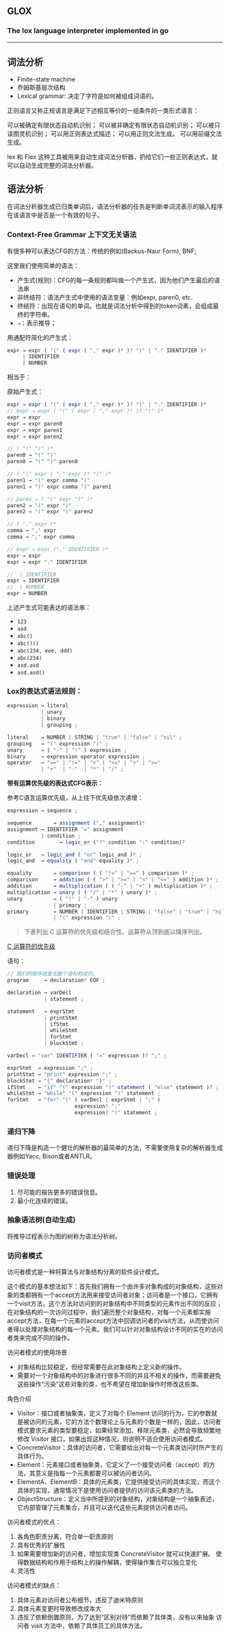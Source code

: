 ## GLOX

### The lox language interpreter implemented in go

-----

## 词法分析

- Finite-state machine
- 乔姆斯基层次结构
- Lexical grammar: 决定了字符是如何被组成词语的。

正则语言又称正规语言是满足下述相互等价的一组条件的一类形式语言：

可以被确定有限状态自动机识别；
可以被非确定有限状态自动机识别；
可以被只读图灵机识别；
可以用正则表达式描述；
可以用正则文法生成。
可以用前缀文法生成。

lex 和 Flex 这种工具被用来自动生成词法分析器，扔给它们一些正则表达式，就可以自动生成完整的词法分析器。

## 语法分析

在词法分析器生成已归类单词后，语法分析器的任务是判断单词流表示的输入程序在该语言中是否是一个有效的句子。


### Context-Free Grammar 上下文无关语法

有很多种可以表达CFG的方法：传统的例如(Backus-Naur Form), BNF;

这里我们使用简单的语法：

- 产生式(规则)：CFG的每一条规则都叫做一个产生式，因为他们产生最后的语法串
- 非终结符：语法产生式中使用的语法变量：例如expr, paren0, etc.
- 终结符：出现在语句的单词。也就是词法分析中得到的token词素，会组成最终的字符串。
- `→`：表示推导；

用通配符简化的产生式：

```js
expr → expr ( "(" ( expr ( "," expr )* )? ")" | "." IDENTIFIER )*
     | IDENTIFIER
     | NUMBER
```

相当于：

原始产生式：

```js
expr → expr ( "(" ( expr ( "," expr )* )? ")" | "." IDENTIFIER )*
// expr → expr ( "(" ( expr ( "," expr )* )? ")" )*
expr → expr
expr → expr paren0
expr → expr paren1
expr → expr paren2

// ( "(" ")" )*
paren0 → "(" ")"
paren0 → "(" ")" paren0

// ( "(" expr ( "," expr )* ")" )*
paren1 → "(" expr comma ")"
paren1 → "(" expr comma ")" paren1

// paren → ( "(" expr ")" )*
paren2 → "(" expr ")"
paren2 → "(" expr ")" paren2

// ( "," expr )*
comma → "," expr
comma → "," expr comma

// expr → expr ("." IDENTIFIER )*
expr → expr
expr → expr "." IDENTIFIER

//  | IDENTIFIER
expr → IDENTIFIER
//  | NUMBER
expr → NUMBER
```

上述产生式可能表达的语法串：

- `123`
- `asd`
- `abc()`
- `abc()()`
- `abc(234, eee, ddd)`
- `abc(234)`
- `asd.asd`
- `asd.asd()`


### Lox的表达式语法规则：

```js
expression → literal
           | unary
           | binary
           | grouping ;

literal    → NUMBER | STRING | "true" | "false" | "nil" ;
grouping   → "(" expression ")" ;
unary      → ( "-" | "!" ) expression ;
binary     → expression operator expression ;
operator   → "==" | "!=" | "<" | "<=" | ">" | ">="
           | "+"  | "-"  | "*" | "/" ;
```

__带有运算优先级的表达式CFG表示：__

参考C语言运算优先级，从上往下优先级依次递增：

```js
expression → sequence ;

sequence       → assignment ("," assignment)*
assignment → IDENTIFIER "=" assignment
           | condition ;
condition    	 → logic_or ("?" condition ":" condition)?

logic_or   → logic_and ( "or" logic_and )* ;
logic_and  → equality ( "and" equality )* ;

equality       → comparison ( ( "!=" | "==" ) comparison )* ;
comparison     → addition ( ( ">" | ">=" | "<" | "<=" ) addition )* ;
addition       → multiplication ( ( "-" | "+" ) multiplication )* ;
multiplication → unary ( ( "/" | "*" ) unary )* ;
unary          → ( "!" | "-" ) unary
               | primary ;
primary        → NUMBER | IDENTIFIER | STRING | "false" | "true" | "nil"
               | "(" expression ")" ;
```

>下表列出 C 运算符的优先级和结合性。运算符从顶到底以降序列出。

[C 运算符的优先级](https://en.cppreference.com/w/c/language/operator_precedence)


语句：


```js
// 我们的程序就是无数个语句构成的。
program     → declaration* EOF ;

declaration → varDecl
            | statement ;

statement   → exprStmt
            | printStmt
            | ifStmt
            | whileStmt
            | forStmt
            | blockStmt ;

varDecl → "var" IDENTIFIER ( "=" expression )? ";" ;

exprStmt  → expression ";" ;
printStmt → "print" expression ";" ;
blockStmt → "{" declaration* "}" ;
ifStmt    → "if" "(" expression ")" statement ( "else" statement )? ;
whileStmt → "while" "(" expression ")" statement ;
forStmt   → "for" "(" ( varDecl | exprStmt | ";" )
                      expression? ";"
                      expression? ")" statement ;
```


### 递归下降

递归下降是构造一个健壮的解析器的最简单的方法，不需要使用复杂的解析器生成器例如Yacc, Bison或者ANTLR。


### 错误处理

1. 尽可能的报告更多的错误信息。
2. 最小化连续的错误。


### 抽象语法树(自动生成)

将推导过程表示为图的树称为语法分析树。
 
### 访问者模式

访问者模式是一种将算法与对象结构分离的软件设计模式。

这个模式的基本想法如下：首先我们拥有一个由许多对象构成的对象结构，这些对象的类都拥有一个accept方法用来接受访问者对象；访问者是一个接口，它拥有一个visit方法，这个方法对访问到的对象结构中不同类型的元素作出不同的反应；在对象结构的一次访问过程中，我们遍历整个对象结构，对每一个元素都实施accept方法，在每一个元素的accept方法中回调访问者的visit方法，从而使访问者得以处理对象结构的每一个元素。我们可以针对对象结构设计不同的实在的访问者类来完成不同的操作。

访问者模式的使用场景
- 对象结构比较稳定，但经常需要在此对象结构上定义新的操作。
- 需要对一个对象结构中的对象进行很多不同的并且不相关的操作，而需要避免这些操作“污染”这些对象的类，也不希望在增加新操作时修改这些类。

角色介绍

* Visitor：接口或者抽象类，定义了对每个 Element 访问的行为，它的参数就是被访问的元素，它的方法个数理论上与元素的个数是一样的，因此，访问者模式要求元素的类型要稳定，如果经常添加、移除元素类，必然会导致频繁地修改 Visitor 接口，如果出现这种情况，则说明不适合使用访问者模式。
* ConcreteVisitor：具体的访问者，它需要给出对每一个元素类访问时所产生的具体行为。
* Element：元素接口或者抽象类，它定义了一个接受访问者（accept）的方法，其意义是指每一个元素都要可以被访问者访问。
* ElementA、ElementB：具体的元素类，它提供接受访问的具体实现，而这个具体的实现，通常情况下是使用访问者提供的访问该元素类的方法。
* ObjectStructure：定义当中所提到的对象结构，对象结构是一个抽象表述，它内部管理了元素集合，并且可以迭代这些元素提供访问者访问。

访问者模式的优点：
1. 各角色职责分离，符合单一职责原则
2. 具有优秀的扩展性
3. 如果需要增加新的访问者，增加实现类 ConcreteVisitor 就可以快速扩展。
使得数据结构和作用于结构上的操作解耦，使得操作集合可以独立变化
4. 灵活性

访问者模式的缺点：
1. 具体元素对访问者公布细节，违反了迪米特原则
2. 具体元素变更时导致修改成本大
3. 违反了依赖倒置原则，为了达到“区别对待”而依赖了具体类，没有以来抽象
访问者 visit 方法中，依赖了具体员工的具体方法。




















